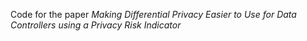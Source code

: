 Code for the paper *Making Differential Privacy Easier to Use for Data Controllers using a Privacy Risk Indicator*